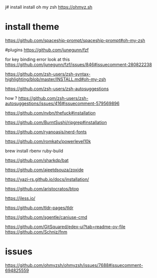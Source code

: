 j# install
install oh my zsh https://ohmyz.sh


# install theme
https://github.com/spaceship-prompt/spaceship-prompt#oh-my-zsh

#plugins
https://github.com/junegunn/fzf

for key binding error look at this https://github.com/junegunn/fzf/issues/846#issuecomment-280822238


https://github.com/zsh-users/zsh-syntax-highlighting/blob/master/INSTALL.md#oh-my-zsh

https://github.com/zsh-users/zsh-autosuggestions

how ? https://github.com/zsh-users/zsh-autosuggestions/issues/416#issuecomment-579569896

https://github.com/nvbn/thefuck#installation

https://github.com/BurntSushi/ripgrep#installation

https://github.com/ryanoasis/nerd-fonts

https://github.com/romkatv/powerlevel10k

brew install rbenv ruby-build

https://github.com/sharkdp/bat

https://github.com/ajeetdsouza/zoxide

https://yazi-rs.github.io/docs/installation/

https://github.com/aristocratos/btop

https://jless.io/

https://github.com/tldr-pages/tldr

https://github.com/sgentle/caniuse-cmd

https://github.com/GitSquared/edex-ui?tab=readme-ov-file
https://github.com/Schniz/fnm


# issues
https://github.com/ohmyzsh/ohmyzsh/issues/7688#issuecomment-694825559
